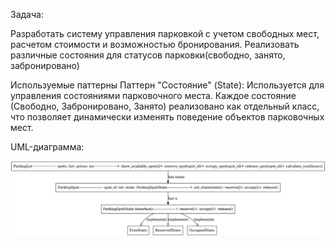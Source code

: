 Задача:

Разработать систему управления парковкой с учетом свободных мест, расчетом стоимости и возможностью бронирования. Реализовать различные состояния для статусов парковки(свободно, занято, забронировано)

Используемые паттерны
Паттерн "Состояние" (State):
Используется для управления состояниями парковочного места. 
Каждое состояние (Свободно, Забронировано, Занято) реализовано как отдельный класс, что позволяет динамически изменять поведение объектов парковочных мест.
  
UML-диаграмма:

![photo_2024-12-15_15-06-16](https://github.com/DinosKelasidi/parking/blob/9bd168fa05952c53421d266ccc82f2c1b1b7785e/27351ed0-6369-45e4-995e-6ead4feef521.jpg)

